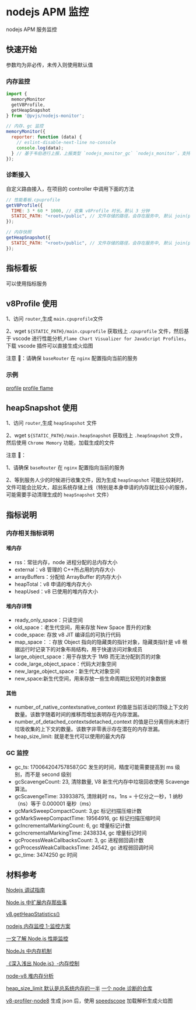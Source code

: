 # nodejs APM 监控

nodejs APM 服务监控

## 快速开始

参数均为非必传，未传入则使用默认值

### 内存监控

```js
import {
  memoryMonitor
  getV8Profile,
  getHeapSnapshot
} from '@pvjs/nodejs-monitor';

// 内存、gc 监控
memoryMonitor({
  reporter: function (data) {
    // eslint-disable-next-line no-console
    console.log(data);
  } // 基于韦伯进行上报，上报类型 `nodejs_monitor_gc` `nodejs_monitor`，支持自定义 reporter
});

```

### 诊断接入

自定义路由接入，在项目的 controller 中调用下面的方法

```js
// 性能看板.cpuprofile
getV8Profile({
  TIME: 3 * 60 * 1000, // 收集 v8Profile 时长。默认 3 分钟
  STATIC_PATH: "<root>/public", // 文件存储的路径，会存在服务中, 默认 join(process.cwd(), '../public')
});

// 内存快照
getHeapSnapshot({
  STATIC_PATH: "<root>/public", // 文件存储的路径，会存在服务中, 默认 join(process.cwd(), '../public')
});
```

## 指标看板

可以使用指标服务

## v8Profile 使用

1、访问 `router`,生成 `main.cpuprofile`文件

2、wget `${STATIC_PATH}/main.cpuprofile` 获取线上 .`cpuprofile` 文件，然后基于 vscode 进行性能分析,`Flame Chart Visualizer for JavaScript Profiles`，下载 vscode 插件可以直接生成火焰图

注意 📢：请确保 `baseRouter` 在 `nginx` 配置指向当前的服务

### 示例

[profile](./public/profile.png)
[profile flame](./public/profile-flame.png)

## heapSnapshot 使用

1、访问 `router`,生成 `heapSnapshot` 文件

2、wget `${STATIC_PATH}/main.heapSnapshot` 获取线上 `.heapSnapshot` 文件，然后使用 `Chrome Memory` 功能，加载生成的文件

注意 📢：

1、请确保 `baseRouter` 在 `nginx` 配置指向当前的服务

2、等到服务人少的时候进行收集文件，因为生成 `heapSnapshot` 可能比较耗时，文件可能会比较大，超出系统存储上线（特别是本身申请的内存就比较小的服务，可能需要手动清理生成的 `heapSnapshot` 文件）

## 指标说明

### 内存相关指标说明

#### 堆内存

- rss：常驻内存，node 进程分配的总内存大小
- external：v8 管理的 C++所占用的内存大小
- arrayBuffers：分配给 ArrayBuffer 的内存大小
- heapTotal：v8 申请的堆内存大小
- heapUsed：v8 已使用的堆内存大小

#### 堆内存详情

- ready_only_space：只读空间
- old_space：老生代空间，用来存放 New Space 晋升的对象
- code_space: 存放 v8 JIT 编译后的可执行代码
- map_space：：存放 Object 指向的隐藏类的指针对象，隐藏类指针是 v8 根据运行时记录下的对象布局结构，用于快速访问对象成员
- large_object_space：用于存放大于 1MB 而无法分配到页的对象
- code_large_object_space：代码大对象空间
- new_large_object_space：新生代大对象空间
- new_space:新生代空间，用来存放一些生命周期比较短的对象数据

#### 其他

- number_of_native_contextsnative_context 的值是当前活动的顶级上下文的数量。该数字随着时间的推移而增加表明存在内存泄漏。
- number_of_detached_contextsdetached_context 的值是已分离但尚未进行垃圾收集的上下文的数量。该数字非零表示存在潜在的内存泄漏。
- heap_size_limit: 就是老生代可以使用的最大内存

### GC 监控

- gc_ts: 1700642047578587,GC 发生的时间，精度可能需要提高到 ms 级别，而不是 second 级别
- gcScavengeCount: 23, 清除数量, V8 新生代内存中垃圾回收使用 Scavenge 算法。
- gcScavengeTime: 33933875, 清除耗时 ns，1ns = 十亿分之一秒，1 纳秒（ns）等于 0.000001 毫秒（ms）
- gcMarkSweepCompactCount: 3,gc 标记扫描压缩计数
- gcMarkSweepCompactTime: 19564916, gc 标记扫描压缩时间
- gcIncrementalMarkingCount: 6, gc 增量标记计数
- gcIncrementalMarkingTime: 2438334, gc 增量标记时间
- gcProcessWeakCallbacksCount: 3, gc 进程弱回调计数
- gcProcessWeakCallbacksTime: 24542, gc 进程弱回调时间
- gc_time: 3474250 gc 时间

## 材料参考

[Nodejs 调试指南](https://zhuanlan.zhihu.com/p/111575781)

[Node.js 中扩展内存那些事](https://blackmatch.github.io/2019/06/10/nodejs-extend-memory.html)

[v8.getHeapStatistics()](https://nodejs.org/api/v8.html#v8_v8_getheapstatistics)

[nodejs 内存监控 1-监控方案](https://juejin.cn/post/6967931027658375199)

[一文了解 Node.js 性能监控](https://juejin.cn/post/7130162638922711071)

[NodeJs 中内存机制](https://blog.csdn.net/weixin_37989623/article/details/106243181)

[《深入浅出 Node.js》-内存控制](https://lz5z.com/%E6%B7%B1%E5%85%A5%E6%B5%85%E5%87%BANode-js-%E5%86%85%E5%AD%98%E6%8E%A7%E5%88%B6/)

[node-v8 堆内存分析](https://juejin.cn/post/6978395749784485896)

[heap_size_limit 默认是总系统内存的一半](https://www.php.cn/faq/504543.html)
[一个 node 诊断的仓库](https://github.com/nodejs/diagnostics)

[ v8-profiler-node8](https://www.npmjs.com/package/v8-profiler-node8) 生成 json 后，使用 [speedscope](https://www.speedscope.app/) 加载解析生成火焰图
